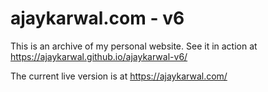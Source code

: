 # ajaykarwal.com - v6

This is an archive of my personal website.
See it in action at https://ajaykarwal.github.io/ajaykarwal-v6/

The current live version is at https://ajaykarwal.com/
